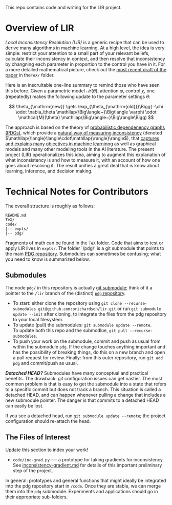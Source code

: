This repo contains code and writing for the LIR project. 

# Overview of LIR

_Local Inconsistency Resolution (LIR)_ is a generic recipe that can be used to derive many algorithms in machine learning. At a high level, the idea is very simple: restrict your attention to a small part of your relevant beliefs, calculate their inconsistency in context, and then resolve that inconsistency by changning each parameter in proportion to the control you have in it. For a more detailed mathematical picture, check out the [most recent draft of the paper]() in the`TeX/` folder.

Here is an inscruitable one-line summary to remind those who have seen this before. Given a parametric model $\mathcal M(\theta)$, attention $\varphi$, control $\chi$, one (repeatedly) makes the following update to the parameter settings $\theta$:

$$
  \theta_{\mathrm{new}} \gets \exp_{\theta_{\mathrm{old}}}\Bigg( -\chi \odot \nabla_\theta \mathllap{\Big\langle~}\Big\langle \varphi \odot \mathcal{M}(\theta) \mathllap{\Big\rangle~}\Big\rangle\Bigg)
$$

The approach is based on the theory of [probabilistic dependenency graphs (PDGs)](https://arxiv.org/abs/2012.10800), which provide a [natural way of measuring inconsistency](http://cs.cornell.edu/~oli/files/oli-dissertation.pdf) 
(denoted $\mathllap{\langle}\langle\cdot\mathllap{\rangle}\rangle$),
that [captures and explains many objectives in machine learninng](https://arxiv.org/abs/2202.11862)
as well as graphical models and many other modeling tools in the AI literature. 
The present project (LIR) operationalizes this idea, aiming to augment this explanation of what inconsistency is and how to measure it, with an account of how one goes about resolving it. The result unifies a great deal that is know about learning, inference, and decision making.


# Technical Notes for Contributors

The overall structure is roughly as follows:

```
README.md
TeX/
code/
|-- expts/
|-- pdg/
```

Fragments of math can be found in the `TeX` folder.
Code that aims to test or apply LIR lives in `expts/`.
The folder `/pdg/' is a git submodule that points to the main [PDG repository](https://github.com/orichardson/pdg). 
Submodules can sometimes be confusing; what you need to know is summarized below. 

## Submodules 

The node `pdg/` in this repository is actually [git submodule](https://git-scm.com/book/en/v2/Git-Tools-Submodules); think of it a pointer to the `/lir` branch of the (distinct) [`pdg` repository](https://github.com/orichardson/pdg). 

* To start: either clone the repository using `git clone --recurse-submodules git@github.com:orichardson/lir.git` or run `git submodule update --init` after cloning, to integrate the files from the pdg repository to your local filesystem.  
* To update (pull) the submodules: `git submodule update --remote`.  
  To update both this repo and the submodlue, `git pull --recurse-submodules`.
* To push your work on the submodule, commit and push as usual from within the submodule `pdg`. If the change touches anything important and has the possibility of breaking things, do this on a new branch and open a pull request for review. Finally: from this outer repository, run `git add pdg` and commit/push as usual. 

***Detached HEAD?***
Submodules have many conceptual and practical benefits. The drawback: git configuration issues can get nastier.
The most common problem is that is easy to get the submodule into a state that refers to a specific commit but does not track a branch. This situation is called a detached HEAD, and can happen whenever pulling a change that includes a new submodule pointer. The danger is that commits to a detached HEAD can easily be lost. 

If you see a detached head, run `git submodule update --remote`; the project configuration should re-attach the head.


## The Files of Interest

Update this section to index your work!

 * `code/inc-grad.py` --- a prototype for taking gradients for inconsistency. 
 See [inconsistency-gradient.md](inconsistency-gradient.md) for details of this important preliminary step of the project.

In general: prototypes and general functions that might ideally be integrated into the pdg repository start in `/code`. Once they are stable, we can merge them into the `pdg` submodule. Experiments and applications should go in their appropriate sub-folders. 

